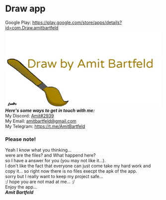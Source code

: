 # Draw app
Google Play: https://play.google.com/store/apps/details?id=com.Draw.amitbartfeld</br>
[![](https://github.com/amitbartfeld/Draw/blob/master/asset/Draw%20app%20poster.png)](https://github.com/amitbartfeld/Draw/blob/master/asset/Draw%20app%20poster.png)
***Here's some ways to get in touch with me:***</br>
My Discord: [Amit#2939](https://discord.com/channels/@me/257775386870415360 "Amit#2939") </br>
My Email: [amitbartfeld@gmail.com](mailto:amitbartfeld@gmail.com "amitbartfeld@gmail.com")</br>
My Telegram: https://t.me/AmitBartfeld</br>
### Please note!
Yeah I know what you thinking... </br>
were are the files? and What happend here? </br>
so I have a answer for you (you may not like it...). </br>
I don't like the fact that everyone can just come take my hard work and copy it... so right now there is no files execpt the apk of the app. </br>
sorry but I really want to keep my project safe... </br>
:/ hope you are not mad at me... :/ </br>
Enjoy the app... </br> 
***Amit Bartfeld***</br>
